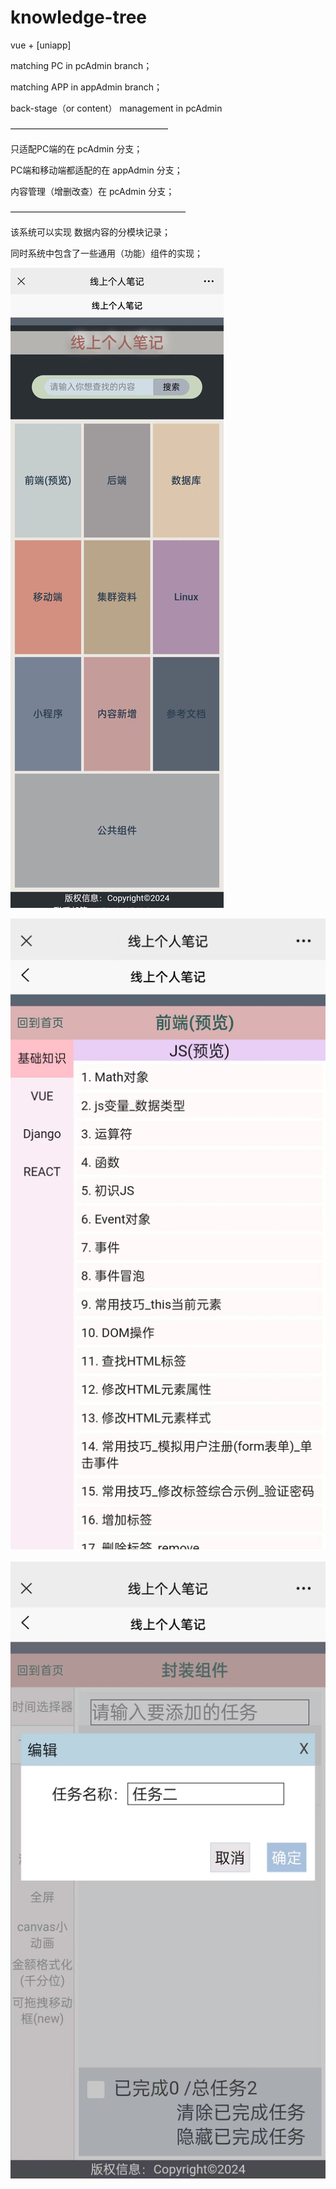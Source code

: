# knowledge-tree
vue + [uniapp]

matching PC in pcAdmin branch；

matching APP in appAdmin branch；

back-stage（or content） management in pcAdmin

——————————————————

只适配PC端的在 pcAdmin 分支；

PC端和移动端都适配的在 appAdmin 分支；

内容管理（增删改查）在 pcAdmin 分支；

————————————————————

该系统可以实现 数据内容的分模块记录；

同时系统中包含了一些通用（功能）组件的实现；



![](.\imgs\home.jpg)

![](.\imgs\content.jpg)



![](.\imgs\components.jpg)